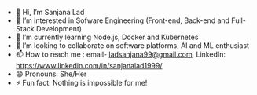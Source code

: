 - 👋 Hi, I’m Sanjana Lad
- 👀 I’m interested in Sofware Engineering (Front-end, Back-end and Full-Stack Development)
- 🌱 I’m currently learning Node.js, Docker and Kubernetes
- 💞️ I’m looking to collaborate on software platforms, AI and ML enthusiast
- 📫 How to reach me : email- ladsanjana99@gmail.com, LinkedIn: https://www.linkedin.com/in/sanjanalad1999/
- 😄 Pronouns: She/Her
- ⚡ Fun fact: Nothing is impossible for me!

<!---
sanjanalad99/sanjanalad99 is a ✨ special ✨ repository because its `README.md` (this file) appears on your GitHub profile.
You can click the Preview link to take a look at your changes.
--->
